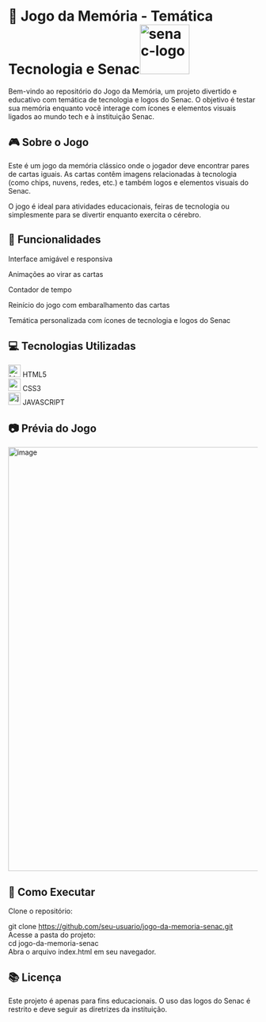<h1> 🧠 Jogo da Memória - Temática Tecnologia e Senac<img width="100px" height="100px" alt="senac-logo" src="https://github.com/user-attachments/assets/8053941e-f051-4f01-a04f-50efc6254dd6" />
  </h1>
Bem-vindo ao repositório do Jogo da Memória, um projeto divertido e educativo com temática de tecnologia e logos do Senac. O objetivo é testar sua memória enquanto você interage com ícones e elementos visuais ligados ao mundo tech e à instituição Senac.

<h2> 🎮 Sobre o Jogo </h2>
Este é um jogo da memória clássico onde o jogador deve encontrar pares de cartas iguais. As cartas contêm imagens relacionadas à tecnologia (como chips, nuvens, redes, etc.) e também logos e elementos visuais do Senac.

O jogo é ideal para atividades educacionais, feiras de tecnologia ou simplesmente para se divertir enquanto exercita o cérebro.

<h2> 🧩 Funcionalidades </h2>
Interface amigável e responsiva

Animações ao virar as cartas

Contador de tempo

Reinício do jogo com embaralhamento das cartas

Temática personalizada com ícones de tecnologia e logos do Senac

<h2> 💻 Tecnologias Utilizadas </h2>
<img width="25" height="25" alt="html" src="https://github.com/user-attachments/assets/a4990432-b0f4-47f9-8e9e-d4ff62a68c4a" /> HTML5
<br>
<img width="25" height="25" alt="css-3" src="https://github.com/user-attachments/assets/b02b0f3f-7f38-4865-af7d-96089a07162a" /> CSS3
<br>
<img width="25" height="25" alt="js" src="https://github.com/user-attachments/assets/42649afe-a27a-4615-b810-fcae4727de45" /> JAVASCRIPT 
<br>


<h2> 📷 Prévia do Jogo </h2>
<img width="1055" height="855" alt="image" src="https://github.com/user-attachments/assets/8e80feaf-cc01-4120-9bf5-b8f04f6cab8e" />


<h2> 🚀 Como Executar </h2>
Clone o repositório:

git clone https://github.com/seu-usuario/jogo-da-memoria-senac.git
<br>
Acesse a pasta do projeto:
<br>
cd jogo-da-memoria-senac
<br>
Abra o arquivo index.html em seu navegador.

<h2> 📚 Licença </h2>
Este projeto é apenas para fins educacionais. O uso das logos do Senac é restrito e deve seguir as diretrizes da instituição.

